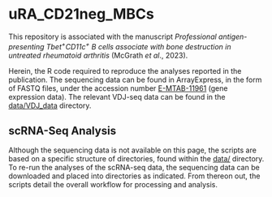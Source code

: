 # uRA_CD21neg_MBCs
This repository is associated with the manuscript *Professional antigen-presenting Tbet<sup>+</sup>CD11c<sup>+</sup> B cells associate with bone destruction in untreated rheumatoid arthritis* (McGrath *et al*., 2023).

Herein, the R code required to reproduce the analyses reported in the publication. The sequencing data can be found in ArrayExpress, in the form of FASTQ files, under the accession number [E-MTAB-11961](https://www.ebi.ac.uk/arrayexpress/experiments/e-mtab-11961) (gene expression data). The relevant VDJ-seq data can be found in the [data/VDJ_data](data/VDJ_data) directory. 

## scRNA-Seq Analysis
Although the sequencing data is not available on this page, the scripts are based on a specific structure of directories, found within the [data/](data/) directory. To re-run the analyses of the scRNA-seq data, the sequencing data can be downloaded and placed into directories as indicated. From thereon out, the scripts detail the overall workflow for processing and analysis. 


